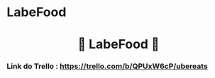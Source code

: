 # LabeFood
<h1 align="center" id="top" valign="center">🍔 LabeFood 🍔</h1>

### Link do Trello : https://trello.com/b/QPUxW6cP/ubereats
